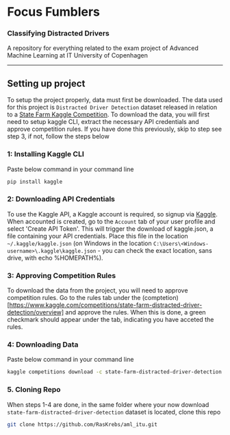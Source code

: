 # Focus Fumblers
### Classifying Distracted Drivers
A repository for everything related to the exam project of Advanced Machine Learning at IT University of Copenhagen
___
## Setting up project
To setup the project properly, data must first be downloaded. The data used for this project is `Distracted Driver Detection` dataset released in relation to a [State Farm Kaggle Competition](https://www.kaggle.com/competitions/state-farm-distracted-driver-detection/overview). To download the data, you will first need to setup kaggle CLI, extract the necessary API credentials and approve competition rules. If you have done this previously, skip to step see step 3, if not, follow the steps below 

### 1: Installing Kaggle CLI
Paste below command in your command line
```zsh
pip install kaggle
```

### 2: Downloading API Credentials
To use the Kaggle API, a Kaggle account is required, so signup via [Kaggle](https://www.kaggle.com). When accounted is created, go to the `Account` tab of your user profile and select 'Create API Token'. This will trigger the download of kaggle.json, a file containing your API credentials. Place this file in the location `~/.kaggle/kaggle.json` (on Windows in the location `C:\Users\<Windows-username>\.kaggle\kaggle.json` - you can check the exact location, sans drive, with echo %HOMEPATH%). 

### 3: Approving Competition Rules
To download the data from the project, you will need to approve competition rules. Go to the rules tab under the (comptetion)[https://www.kaggle.com/competitions/state-farm-distracted-driver-detection/overview] and approve the rules. When this is done, a green checkmark should appear under the tab, indicating you have acceted the rules.

### 4: Downloading Data
Paste below command in your command line
```zsh
kaggle competitions download -c state-farm-distracted-driver-detection
```


### 5. Cloning Repo
When steps 1-4 are done, in the same folder where your now download `state-farm-distracted-driver-detection` dataset is located, clone this repo
```zsh
git clone https://github.com/RasKrebs/aml_itu.git
```

